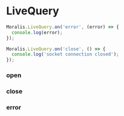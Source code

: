 # LiveQuery

```js
Moralis.LiveQuery.on('error', (error) => {
  console.log(error);
});

Moralis.LiveQuery.on('close', () => {
  console.log('socket connection closed');
});
```

### open
### close
### error

